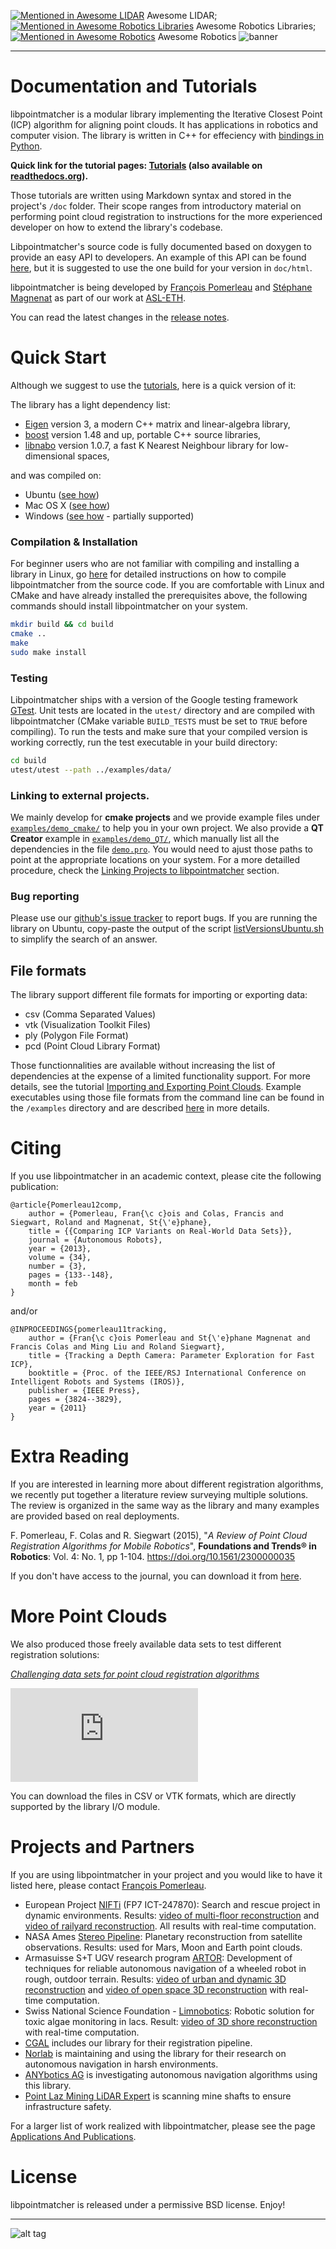 [![Mentioned in Awesome LIDAR](https://awesome.re/mentioned-badge.svg)](https://github.com/szenergy/awesome-lidar#basic-matching-algorithms) Awesome LIDAR; [![Mentioned in Awesome Robotics Libraries](https://awesome.re/mentioned-badge.svg)](http://jslee02.github.io/awesome-robotics-libraries/#3d-mapping) Awesome Robotics Libraries; [![Mentioned in Awesome Robotics](https://awesome.re/mentioned-badge.svg)](https://github.com/ahundt/awesome-robotics#point-clouds) Awesome Robotics
![banner](doc/images/banner_light.jpeg)


---


# Documentation and Tutorials

libpointmatcher is a modular library implementing the Iterative Closest Point (ICP) algorithm for aligning point clouds. It has applications in robotics and computer vision.
The library is written in C++ for effeciency with [bindings in Python](https://github.com/ethz-asl/libpointmatcher/blob/master/doc/index.md#python-).

**Quick link for the tutorial pages: [Tutorials](doc/index.md) (also available on [readthedocs.org](http://libpointmatcher.readthedocs.org/)).**

Those tutorials are written using Markdown syntax and stored in the project's `/doc` folder.  Their scope ranges from introductory material on performing point cloud registration to instructions for the more experienced developer on how to extend the library's codebase.

Libpointmatcher's source code is fully documented based on doxygen to provide an easy API to developers. An example of this API can be found [here](https://norlab.ulaval.ca/libpointmatcher-doc/), but it is suggested to use the one build for your version in `doc/html`. 

libpointmatcher is being developed by [François Pomerleau](mailto:f.pomerleau@gmail.com) and [Stéphane Magnenat](http://stephane.magnenat.net) as part of our work at [ASL-ETH](http://www.asl.ethz.ch).

You can read the latest changes in the [release notes](doc/ReleaseNotes.md).

# Quick Start

Although we suggest to use the [tutorials](doc/index.md), here is a quick version of it:

The library has a light dependency list:

 * [Eigen] version 3, a modern C++ matrix and linear-algebra library,
 * [boost] version 1.48 and up, portable C++ source libraries,
 * [libnabo] version 1.0.7, a fast K Nearest Neighbour library for low-dimensional spaces,

and was compiled on:
  * Ubuntu ([see how](/doc/CompilationUbuntu.md))
  * Mac OS X ([see how](/doc/CompilationMac.md))
  * Windows ([see how](/doc/CompilationWindows.md) - partially supported)

### Compilation & Installation

For beginner users who are not familiar with compiling and installing a library in Linux, go [here](doc/CompilationUbuntu.md) for detailed instructions on how to compile libpointmatcher from the source code.  If you are comfortable with Linux and CMake and have already installed the prerequisites above, the following commands should install libpointmatcher on your system.

```bash
mkdir build && cd build
cmake ..
make
sudo make install
```

### Testing

Libpointmatcher ships with a version of the Google testing framework [GTest](https://github.com/google/googletest).  Unit tests are located in the `utest/` directory and are compiled with libpointmatcher (CMake variable `BUILD_TESTS` must be set to `TRUE` before compiling).  To run the tests and make sure that your compiled version is working correctly, run the test executable in your build directory:

```bash
cd build
utest/utest --path ../examples/data/
```

### Linking to external projects.

We mainly develop for __cmake projects__ and we provide example files under [`examples/demo_cmake/`](https://github.com/ethz-asl/libpointmatcher/tree/master/examples/demo_cmake) to help you in your own project. We also provide a __QT Creator__ example in [`examples/demo_QT/`](https://github.com/ethz-asl/libpointmatcher/tree/master/examples/demo_Qt), which manually list all the dependencies in the file [`demo.pro`](https://github.com/ethz-asl/libpointmatcher/blob/master/examples/demo_Qt/demo.pro). You would need to ajust those paths to point at the appropriate locations on your system. For a more detailled procedure, check the [Linking Projects to libpointmatcher](doc/LinkingProjects.md) section.


### Bug reporting

Please use our [github's issue tracker](http://github.com/anybotics/libpointmatcher/issues) to report bugs. If you are running the library on Ubuntu, copy-paste the output of the script [listVersionsUbuntu.sh](https://github.com/anybotics/libpointmatcher/blob/master/utest/listVersionsUbuntu.sh) to simplify the search of an answer.

## File formats
The library support different file formats for importing or exporting data:
  * csv (Comma Separated Values)
  * vtk (Visualization Toolkit Files)
  * ply (Polygon File Format)
  * pcd (Point Cloud Library Format)

Those functionnalities are available without increasing the list of dependencies at the expense of a limited functionality support. For more details, see the tutorial [Importing and Exporting Point Clouds](doc/ImportExport.md). Example executables using those file formats from the command line can be found in the `/examples` directory and are described [here](doc/ICPIntro.md) in more details.

# Citing

If you use libpointmatcher in an academic context, please cite the following publication:

	@article{Pomerleau12comp,
		author = {Pomerleau, Fran{\c c}ois and Colas, Francis and Siegwart, Roland and Magnenat, St{\'e}phane},
		title = {{Comparing ICP Variants on Real-World Data Sets}},
		journal = {Autonomous Robots},
		year = {2013},
		volume = {34},
		number = {3},
		pages = {133--148},
		month = feb
	}

and/or

	@INPROCEEDINGS{pomerleau11tracking,
		author = {Fran{\c c}ois Pomerleau and St{\'e}phane Magnenat and Francis Colas and Ming Liu and Roland Siegwart},
		title = {Tracking a Depth Camera: Parameter Exploration for Fast ICP},
		booktitle = {Proc. of the IEEE/RSJ International Conference on Intelligent Robots and Systems (IROS)},
		publisher = {IEEE Press},
		pages = {3824--3829},
		year = {2011}
	}

# Extra Reading

If you are interested in learning more about different registration algorithms, we recently put together a literature review surveying multiple solutions. The review is organized in the same way as the library and many examples are provided based on real deployments.

F. Pomerleau, F. Colas and R. Siegwart (2015), "_A Review of Point Cloud Registration Algorithms for Mobile Robotics_", __Foundations and Trends® in Robotics__: Vol. 4: No. 1, pp 1-104.  https://doi.org/10.1561/2300000035

If you don't have access to the journal, you can download it from [here](https://www.researchgate.net/publication/277558596_A_Review_of_Point_Cloud_Registration_Algorithms_for_Mobile_Robotics).

# More Point Clouds

We also produced those freely available data sets to test different registration solutions:

[_Challenging data sets for point cloud registration algorithms_](http://projects.asl.ethz.ch/datasets/doku.php?id=laserregistration:laserregistration)

![alt tag](http://projects.asl.ethz.ch/datasets/lib/exe/fetch.php?cache=&media=laserregistration:asldataset_weblarge.jpg)

You can download the files in CSV or VTK formats, which are directly supported by the library I/O module.


# Projects and Partners

If you are using libpointmatcher in your project and you would like to have it listed here, please contact [François Pomerleau](mailto:f.pomerleau@gmail.com).

 * European Project [NIFTi](http://www.nifti.eu/) (FP7 ICT-247870): Search and rescue project in dynamic environments. Results: [video of multi-floor reconstruction](http://www.youtube.com/watch?v=lP5Mj-TGaiw) and [video of railyard reconstruction](http://www.youtube.com/watch?v=ygIvzWVfPYk). All results with real-time computation.
 * NASA Ames [Stereo Pipeline](https://ti.arc.nasa.gov/tech/asr/groups/intelligent-robotics/ngt/stereo/): Planetary reconstruction from satellite observations. Results: used for Mars, Moon and Earth point clouds.
 * Armasuisse S+T UGV research program [ARTOR](http://www.artor.ethz.ch/): Development of techniques for reliable autonomous navigation of a wheeled robot in rough, outdoor terrain. Results: [video of urban and dynamic 3D reconstruction](http://www.youtube.com/watch?v=UCCAUf64tD0) and [video of open space 3D reconstruction](http://www.youtube.com/watch?v=M5Y99o7um88) with real-time computation.
 * Swiss National Science Foundation - [Limnobotics](http://www.limnobotics.ch/): Robotic solution for toxic algae monitoring in lacs. Result: [video of 3D shore reconstruction](http://www.youtube.com/watch?v=g8l-Xq4qYeE) with real-time computation.
 * [CGAL](https://www.cgal.org/) includes our library for their registration pipeline.
 * [Norlab](https://norlab.ulaval.ca/) is maintaining and using the library for their research on autonomous navigation in harsh environments.
 * [ANYbotics AG](https://www.anybotics.com) is investigating autonomous navigation algorithms using this library.
 * [Point Laz Mining LiDAR Expert](https://www.pointlaz.com/) is scanning mine shafts to ensure infrastructure safety.

For a larger list of work realized with libpointmatcher, please see the page [Applications And Publications](/doc/ApplicationsAndPub.md).


# License

libpointmatcher is released under a permissive BSD license. Enjoy!

[Ubuntu]: http://www.ubuntu.com
[CMake]: http://www.cmake.org
[CMake documentation]: https://cmake.org/cmake/help/v3.10/
[git]: http://git-scm.com
[Eigen]: http://eigen.tuxfamily.org
[libnabo]: http://github.com/anybotics/libnabo
[ROS]: http://www.ros.org/
[Paraview]: http://www.paraview.org/
[yaml-cpp]: https://github.com/jbeder/yaml-cpp
[Doxygen]: https://www.doxygen.nl/index.html
[boost]: http://www.boost.org/


---


![alt tag](doc/images/banner_dark.jpeg)
